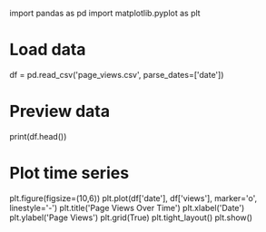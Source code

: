 import pandas as pd
import matplotlib.pyplot as plt

# Load data
df = pd.read_csv('page_views.csv', parse_dates=['date'])

# Preview data
print(df.head())

# Plot time series
plt.figure(figsize=(10,6))
plt.plot(df['date'], df['views'], marker='o', linestyle='-')
plt.title('Page Views Over Time')
plt.xlabel('Date')
plt.ylabel('Page Views')
plt.grid(True)
plt.tight_layout()
plt.show()
